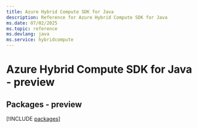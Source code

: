 ```yaml
---
title: Azure Hybrid Compute SDK for Java
description: Reference for Azure Hybrid Compute SDK for Java
ms.date: 07/02/2025
ms.topic: reference
ms.devlang: java
ms.service: hybridcompute
---
```

# Azure Hybrid Compute SDK for Java - preview
## Packages - preview
[!INCLUDE [packages](hybrid-compute-index.md)]